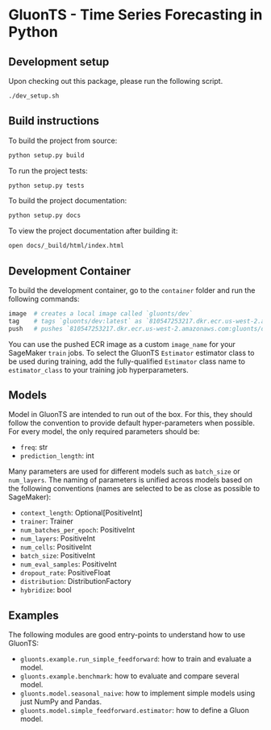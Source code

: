# GluonTS - Time Series Forecasting in Python

## Development setup

Upon checking out this package, please run the following script.

```bash
./dev_setup.sh
```

## Build instructions

To build the project from source:

```bash
python setup.py build
```

To run the project tests:

```bash
python setup.py tests
```

To build the project documentation:

```bash
python setup.py docs
```

To view the project documentation after building it:

```bash
open docs/_build/html/index.html
```
 

## Development Container

To build the development container, go to the `container` folder and run the following commands:

```bash
image  # creates a local image called `gluonts/dev`
tag    # tags `gluonts/dev:latest` as `810547253217.dkr.ecr.us-west-2.amazonaws.com:gluonts/dev:latest`
push   # pushes `810547253217.dkr.ecr.us-west-2.amazonaws.com:gluonts/dev:latest`
```

You can use the pushed ECR image as a custom `image_name` for your SageMaker `train` jobs. 
To select the GluonTS `Estimator` estimator class to be used during training, add the fully-qualified `Estimator` class name to `estimator_class` to your training job hyperparameters.

## Models

Model in GluonTS are intended to run out of the box. For this, they should follow the convention to provide 
default hyper-parameters when possible. For every model, the only required parameters should be:

* `freq`: str
* `prediction_length`: int

Many parameters are used for different models such as `batch_size` or `num_layers`. The naming of parameters is unified 
across models based on the following conventions (names are selected to be as close as possible to SageMaker):

* `context_length`: Optional[PositiveInt] 
* `trainer`: Trainer
* `num_batches_per_epoch`: PositiveInt
* `num_layers`: PositiveInt
* `num_cells`: PositiveInt
* `batch_size`: PositiveInt
* `num_eval_samples`: PositiveInt
* `dropout_rate`: PositiveFloat
* `distribution`: DistributionFactory
* `hybridize`: bool

## Examples

The following modules are good entry-points to understand how to use GluonTS:

* `gluonts.example.run_simple_feedforward`: how to train and evaluate a model.
* `gluonts.example.benchmark`: how to evaluate and compare several model.
* `gluonts.model.seasonal_naive`: how to implement simple models using just NumPy and Pandas.
* `gluonts.model.simple_feedforward.estimator`: how to define a Gluon model.
